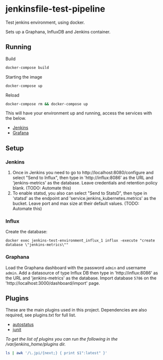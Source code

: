 # jenkinsfile-test-pipeline
Test jenkins environment, using docker.

Sets up a Graphana, InfluxDB and Jenkins container.

## Running
Build
```bash
docker-compose build
```

Starting the image

```bash
docker-compose up
```

Reload

```bash
docker-compose rm && docker-compose up
```

This will have your environment up and running, access the services with the below.

- [Jenkins](http://localhost:8080/)
- [Grafana](http://localhost:3000/)

## Setup
### Jenkins
1. Once in Jenkins you need to go to http://localhost:8080/configure and select "Send to Influx", then type in 'http://influx:8086' as the URL and 'jenkins-metrics' as the database. Leave credentials and retention policy blank. (TODO: Automate this)
2. To enable statsd, you also can select "Send to StatsD", then type in 'statsd' as the endpoint and 'service.jenkins_kubernetes.metrics' as the bucket. Leave port and max size at their default values. (TODO: Automate this)

### Influx
Create the database:
```
docker exec jenkins-test-environment_influx_1 influx -execute "create database \"jenkins-metrics\""
```

### Graphana
Load the Graphana dashboard with the password `admin` and username `admin`.
Add a datasource of type Influx DB then type in 'http://influx:8086' as the URL and 'jenkins-metrics' as the database.
Import database `5786` on the 'http://localhost:3000/dashboard/import' page.


## Plugins

These are the main plugins used in this project. Dependencies are also required, see plugins.txt for full list.

- [autostatus](https://github.com/jenkinsci/github-autostatus-plugin)
- [junit](https://github.com/jenkinsci/junit-plugin)

_To get the list of plugins you can run the following in the /var/jenkins_home/plugins dir._

```bash
ls | awk '/\.jpi/{next;} { print $1":latest" }'
```
